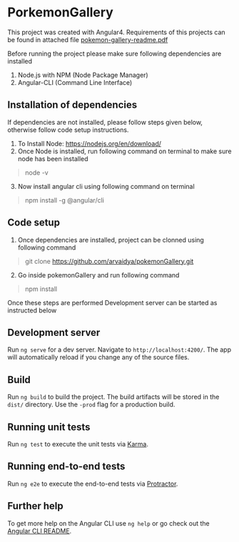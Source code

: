 # PorkemonGallery

This project was created with Angular4. Requirements of this projects can be found in attached file [pokemon-gallery-readme.pdf](https://github.com/arvaidya/pokemonGallery/blob/master/pokemon-gallery-readme.pdf)

Before running the project please make sure following dependencies are installed

1. Node.js with NPM (Node Package Manager)
2. Angular-CLI (Command Line Interface)

## Installation of dependencies
If dependencies are not installed, please follow steps given below, otherwise follow code setup instructions.

1. To Install Node: https://nodejs.org/en/download/
2. Once Node is installed, run following command on terminal to make sure node has been installed
> node -v
3. Now install angular cli using following command on terminal
> npm install -g @angular/cli

## Code setup
1. Once dependencies are installed, project can be clonned using following command
> git clone https://github.com/arvaidya/pokemonGallery.git
2. Go inside pokemonGallery and run following command
> npm install

Once these steps are performed Development server can be started as instructed below

## Development server

Run `ng serve` for a dev server. Navigate to `http://localhost:4200/`. The app will automatically reload if you change any of the source files.

## Build

Run `ng build` to build the project. The build artifacts will be stored in the `dist/` directory. Use the `-prod` flag for a production build.

## Running unit tests

Run `ng test` to execute the unit tests via [Karma](https://karma-runner.github.io).

## Running end-to-end tests

Run `ng e2e` to execute the end-to-end tests via [Protractor](http://www.protractortest.org/).

## Further help

To get more help on the Angular CLI use `ng help` or go check out the [Angular CLI README](https://github.com/angular/angular-cli/blob/master/README.md).
